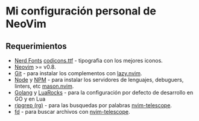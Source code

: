 # Mi configuración personal de NeoVim
## Requerimientos

- [Nerd Fonts](https://www.nerdfonts.com/)  [codicons.ttf](https://github.com/microsoft/vscode-codicons) - tipografia con los mejores iconos.
- [Neovim](https://neovim.io/) >= v0.8.
- [Git](https://git-scm.com/) - para instalar los complementos con [lazy.nvim](https://github.com/folke/lazy.nvim).
- [Node](https://nodejs.org/) y [NPM](https://www.npmjs.com/package/npm) - para instalar los servidores de lenguajes, debuguers, linters, etc [mason.nvim](https://github.com/williamboman/mason.nvim).
- [Golang](https://go.dev/doc/install) y [LuaRocks](https://github.com/luarocks/luarocks/wiki/Download) - para la configuración por defecto de desarrollo en GO y en Lua
- [ripgrep (rg)](https://github.com/BurntSushi/ripgrep) - para las busquedas por palabras [nvim-telescope](https://github.com/nvim-telescope/telescope.nvim).
- [fd](https://github.com/sharkdp/fd) - para buscar archivos con [nvim-telescope](https://github.com/nvim-telescope/telescope.nvim).
